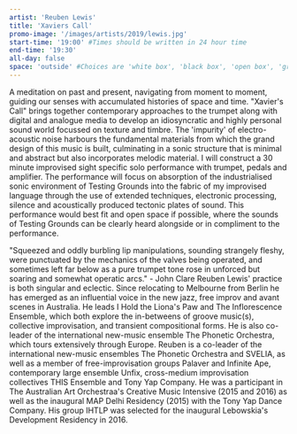 ```yaml
---
artist: 'Reuben Lewis'
title: 'Xaviers Call'
promo-image: '/images/artists/2019/lewis.jpg'
start-time: '19:00' #Times should be written in 24 hour time
end-time: '19:30'
all-day: false
space: 'outside' #Choices are 'white box', 'black box', 'open box', 'grounds'
---
```

<!-- Description -->
A meditation on past and present, navigating from moment to moment, guiding our senses with accumulated histories of space and time. "Xavier's Call" brings together contemporary approaches to the trumpet along with digital and analogue media to develop an idiosyncratic and highly personal sound world focussed on texture and timbre. The 'impurity' of electro-acoustic noise harbours the fundamental materials from which the grand design of this music is built, culminating in a sonic structure that is minimal and abstract but also incorporates melodic material.
I will construct a 30 minute improvised sight specific solo performance with trumpet, pedals and amplifier. The performance will focus on absorption of the industrialised sonic environment of Testing Grounds into the fabric of my improvised language through the use of extended techniques, electronic processing, silence and acoustically produced tectonic plates of sound.
This performance would best fit and open space if possible, where the sounds of Testing Grounds can be clearly heard alongside or in compliment to the performance.
<!-- Bio -->
"Squeezed and oddly burbling lip manipulations, sounding strangely fleshy, were punctuated by the mechanics of the valves being operated, and sometimes left far below as a pure trumpet tone rose in unforced but soaring and somewhat operatic arcs." - John Clare
Reuben Lewis' practice is both singular and eclectic. Since relocating to Melbourne from Berlin he has emerged as an influential voice in the new jazz, free improv and avant scenes in Australia. He leads I Hold the Liona's Paw and The Inflorescence Ensemble, which both explore the in-betweens of groove music(s), collective improvisation, and transient compositional forms. He is also co-leader of the international new-music ensemble The Phonetic Orchestra, which tours extensively through Europe.
Reuben is a co-leader of the international new-music ensembles The Phonetic Orchestra and SVELIA, as well as a member of free-improvisation groups Palaver and Infinite Ape, contemporary large ensemble Unfix, cross-medium improvisation collectives THIS Ensemble and Tony Yap Company.
He was a participant in The Australian Art Orchestraa's Creative Music Intensive (2015 and 2016) as well as the inaugural MAP Delhi Residency (2015) with the Tony Yap Dance Company. His group IHTLP was selected for the inaugural Lebowskia's Development Residency in 2016.
